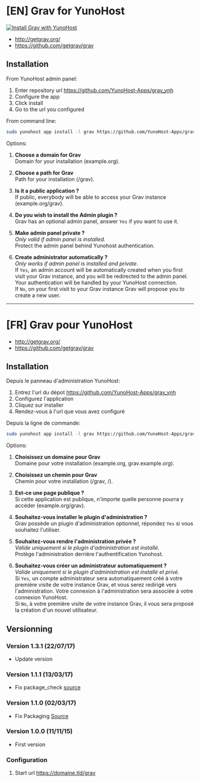 # [EN] Grav for YunoHost

[![Install Grav with YunoHost](https://install-app.yunohost.org/install-with-yunohost.png)](https://install-app.yunohost.org/?app=grav)

* http://getgrav.org/
* https://github.com/getgrav/grav

## Installation

From YunoHost admin panel:

1. Enter repository url https://github.com/YunoHost-Apps/grav_ynh
2. Configure the app
3. Click install
4. Go to the url you configured

From command line:

```sh
sudo yunohost app install -l grav https://github.com/YunoHost-Apps/grav_ynh
```

Options:

1. __Choose a domain for Grav__  
Domain for your installation (example.org).

2. __Choose a path for Grav__  
Path for your installation (/grav).

3. __Is it a public application ?__  
If public, everybody will be able to access your Grav instance (example.org/grav).

4. __Do you wish to install the Admin plugin ?__  
Grav has an optional admin panel, answer `Yes` if you want to use it.

5. __Make admin panel private ?__  
_Only valid if admin panel is installed._  
Protect the admin panel behind Yunohost authentication.

6. __Create administrator automatically ?__  
_Only works if admin panel is installed and private._  
If `Yes`, an admin account will be automatically created when you first visit your Grav instance, and you will be redirected to the admin panel. Your authentication will be handled by your YunoHost connection.  
If `No`, on your first visit to your Grav instance Grav will propose you to create a new user.

<hr/>

# [FR] Grav pour YunoHost

* http://getgrav.org/
* https://github.com/getgrav/grav

## Installation

Depuis le panneau d'administration YunoHost:

1. Entrez l'url du dépot https://github.com/YunoHost-Apps/grav_ynh
2. Configurez l'application
3. Cliquez sur installer
4. Rendez-vous à l'url que vous avez configuré

Depuis la ligne de commande:

```sh
sudo yunohost app install -l grav https://github.com/YunoHost-Apps/grav_ynh
```

Options:

1. __Choisissez un domaine pour Grav__  
Domaine pour votre installation (example.org, grav.example.org).

2. __Choisissez un chemin pour Grav__  
Chemin pour votre installation (/grav, /).

3. __Est-ce une page publique ?__  
Si cette application est publique, n'importe quelle personne pourra y accéder (example.org/grav).

4. __Souhaitez-vous installer le plugin d'administration ?__  
Grav possède un plugin d'administration optionnel, répondez `Yes` si vous souhaitez l'utiliser.

5. __Souhaitez-vous rendre l'administration privée ?__  
_Valide uniquement si le plugin d'administration est installé._  
Protège l'administration derrière l'authentification Yunohost.

6. __Souhaitez-vous créer un administrateur automatiquement ?__  
_Valide uniquement si le plugin d'administration est installé et privé._  
Si `Yes`, un compte administrateur sera automatiquement créé à votre première visite de votre instance Grav, et vous serez redirigé vers l'administration.
Votre connexion à l'administration sera associée à votre connexion YunoHost.  
Si `No`, à votre première visite de votre instance Grav, il vous sera proposé la création d'un nouvel utilisateur.


## Versionning

### Version 1.3.1 (22/07/17)

- Update version

### Version 1.1.1 (13/03/17)

- Fix package_check [source](https://github.com/YunoHost/package_check)

### Version 1.1.0 (02/03/17)

- Fix Packaging [Source](https://forum.yunohost.org/t/news-about-app-management-and-packaging-in-yunohost-2-4/1379/1)

### Version 1.0.0 (11/11/15)

- First version

### Configuration

1. Start url https://domaine.tld/grav


